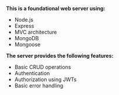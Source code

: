**This is a foundational web server using:**
- Node.js
- Express
- MVC architecture
- MongoDB
- Mongoose

**The server provides the following features:**
- Basic CRUD operations
- Authentication
- Authorization using JWTs
- Basic error handling
